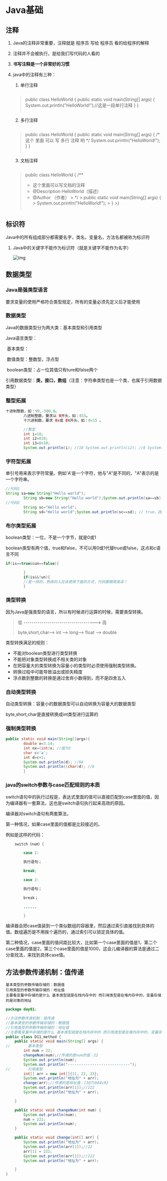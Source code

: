 # Java基础

## 注释

1. Java的注释非常重要，注释就是 程序员 写给 程序员 看的给程序的解释

2. 注释并不会被执行，是给我们写代码的人看的

3. **书写注释是一个非常好的习惯**

4. java中的注释有三种：

    1. 单行注释

       >
       >
       >```java
   > public class HelloWorld {
   > public static void main(String[] args) {
   > System.out.println("HelloWorld!");//这是一段单行注释
   > }
   > }
   >
   >```

    2. 多行注释

       >
       >
       >```java
   > public class HelloWorld {
   > public static void main(String[] args) {
   > /*
   > 这个
   > 里面
   > 可以
   > 写
   > 多行
   > 注释
   > 哟
   > */
   > System.out.println("HelloWorld!");
   > }
   > }
   >
   >```

    3. 文档注释

       >
       >
       >```java
   > public class HelloWorld {
   > /**
   >  * 这个里面可以写文档的注释
   >  * @Description HelloWorld（描述）
   >  * @Author （作者）
        >  */
        >    public static void main(String[] args) {
        >        System.out.println("HelloWorld!");
        >    }
        >}
   >
   >```

>
>

## 标识符

Java中的所有组成部分都需要名字，类名，变量名，方法名都被称为标识符

1. Java中的关键字不能作为标识符（就是关键字不能作为名字）

   ![img](https://raw.githubusercontent.com/redyouzi/images-for-blog/main/img02/202208061626156.png)

## 数据类型

### Java是强类型语言

要求变量的使用严格符合类型规定，所有的变量必须先定义后才能使用

### 数据类型

Java的数据类型分为两大类：基本类型和引用类型

Java语言类型：

​ 基本类型：

​ 数值类型：整数型，浮点型

​ boolean类型：占一位其值只有ture和false两个

​ 引用数据类型：**类，接口，数组**（注意：字符串类型也是一个类，也属于引用数据类型）

### 整型拓展

```java
十进制整数，如：99,-500,0。
        八进制整数，要求以 0开头，如：015。
        十六进制数，要求 0x或 0X开头，如：0x15 。

        //整型 
        int i=10;
        int i2=010;
        int i3=0x10;
        System.out.println(i); //10 System.out.println(i2); //8 System.out.println(i3); //16
```

### 字符型拓展

单引号用来表示字符常量。例如'A'是一个字符，他与"A"是不同的，"A"表示的是一个字符串。

```java
//代码1 
String sa=new String("Hello world");
        String sb=new String("Hello world");System.out.println(sa==sb); // false,因为sa与sb是通过String对象new出来的,创建了两个对象，而且sa和sb的地址也不一样，所以返回false
//代码2 
        String sc="Hello world";
        String sd="Hello world";System.out.println(sc==sd); // true，因为创建的都是同一个对象，地址一样，内容也一样，所以返回true
```

### 布尔类型拓展

boolean类型：一位，不是一个字节，就是0或1

boolean类型有两个值，true和false，不可以用0或1代替true或false，这点和c语言不同

```JAVA
if(is==true&&un==false){

        }
        if(is&&!un){
        //是一样的，熟练的人应该使用下面的方式，代码要精简易读！
        }
```

### 类型转换

因为Java是强类型的语言，所以有时候进行运算的时候，需要类型转换。

> 低 ------------------------------------> 高
>
>byte,short,char—> int —> long—> float —> double

类型转换满足的规则：

- 不能对boolean类型进行类型转换
- 不能把对象类型转换成不相关类的对象
- 在把容量大的类型转换为容量小的类型时必须使用强制类型转换。
- 转换过程中可能导致溢出或损失精度
- 浮点数到整数的转换是通过舍弃小数得到，而不是四舍五入

### 自动类型转换

自动类型转换：容量小的数据类型可以自动转换为容量大的数据类型

byte,short,char是直接转换成int类型进行运算的

### 强制类型转换

```java
public static void main(String[]args){
        double x=3.14;
        int nx=(int)x; //值为3 
        char c='a';
        int d=c+1;
        System.out.println(d); //98 
        System.out.println((char)d); //b 
        }
```

### java的switch参数与case匹配规则的本质

switch语句中的执行过程是，表达式里面的值可以直接匹配到case里面的值，因为编译器有一套算法，这也是switch语句执行起来高效的原因。

编译器对switch语句有两套算法，

第一种情况，如果case里面的值都是比较接近的。

例如是这样的代码：

```java
    switch（num）{

        case 1:

        执行语句；

        break;

        case 2:

        执行语句；

        break；

        ......

        }
```

编译器会把case值装到一个类似数组的容器里，然后通过索引直接找到具体的值。数组遍历是不用挨个遍历的，通过索引可以锁定具体的值。

第二种情况，case里面的值间距比较大，比如第一个case里面的值是1，第二个case里面的值是2，第三个case里面的值是1000，这会儿编译器的算法是通过二分查找法，来找到具体case值。

## 方法参数传递机制：值传递

```shell
基本类型的参数传输存储的：数据值
引用类型的参数传输存储的：地址值
主要看变量中存储的是什么 基本类型就是在栈内存中的 而引用类型是在堆内存中的，变量存储的是对象的地址
```

```java
package day01;

//方法参数传递机制：值传递
//基本类型的参数传输存储的：数据值
//引用类型的参数传输存储的：地址值
//主要看变量中存储的是什么 基本类型就是在栈内存中的 而引用类型是在堆内存中的，变量存储的是对象的地址
public class D11_method {
    public static void main(String[] args) {
//        基本类型
        int num = 22;
        changeNum(num);//传递的是num的值：22
        System.out.println(num);
        System.out.println("----------------------------");
//        引用类型
        int[] arr = new int[]{11, 22, 33};
        System.out.println("地址为" + arr);
        change(arr);//传递的是地址值：[I@75b84c92
        System.out.println(arr[1]);//222
        System.out.println("地址为" + arr);

    }

    public static void changeNum(int num) {
        System.out.println(num);
        num = 222;
        System.out.println(num);
    }

    public static void change(int[] arr) {
        System.out.println("地址为" + arr);
        System.out.println(arr[1]);//22
        arr[1] = 222;
        System.out.println(arr[1]);//222
        System.out.println("地址为" + arr);

    }
}

```

